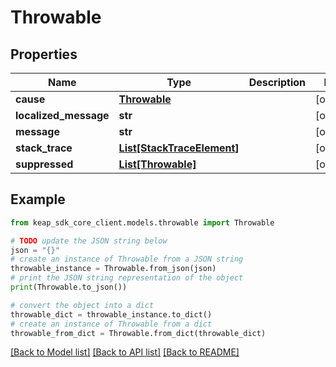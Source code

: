 # Throwable


## Properties

Name | Type | Description | Notes
------------ | ------------- | ------------- | -------------
**cause** | [**Throwable**](Throwable.md) |  | [optional] 
**localized_message** | **str** |  | [optional] 
**message** | **str** |  | [optional] 
**stack_trace** | [**List[StackTraceElement]**](StackTraceElement.md) |  | [optional] 
**suppressed** | [**List[Throwable]**](Throwable.md) |  | [optional] 

## Example

```python
from keap_sdk_core_client.models.throwable import Throwable

# TODO update the JSON string below
json = "{}"
# create an instance of Throwable from a JSON string
throwable_instance = Throwable.from_json(json)
# print the JSON string representation of the object
print(Throwable.to_json())

# convert the object into a dict
throwable_dict = throwable_instance.to_dict()
# create an instance of Throwable from a dict
throwable_from_dict = Throwable.from_dict(throwable_dict)
```
[[Back to Model list]](../README.md#documentation-for-models) [[Back to API list]](../README.md#documentation-for-api-endpoints) [[Back to README]](../README.md)


